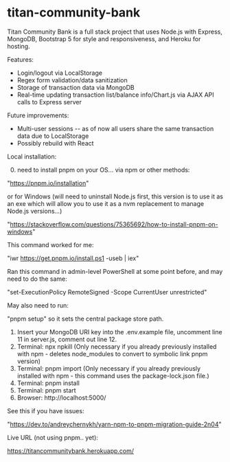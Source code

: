 # titan-community-bank
Titan Community Bank is a full stack project that uses Node.js with Express, MongoDB, Bootstrap 5 for style and responsiveness, and Heroku for hosting.

Features:

- Login/logout via LocalStorage
- Regex form validation/data sanitization
- Storage of transaction data via MongoDB
- Real-time updating transaction list/balance info/Chart.js via AJAX API calls to Express server

Future improvements:

- Multi-user sessions -- as of now all users share the same transaction data due to LocalStorage
- Possibly rebuild with React

Local installation:

0. need to install pnpm on your OS... via npm or other methods:

"https://pnpm.io/installation"

or for Windows (will need to uninstall Node.js first, this version is to use it as an exe which will allow you to use it as a nvm replacement to manage Node.js versions...)

"https://stackoverflow.com/questions/75365692/how-to-install-pnpm-on-windows"

This command worked for me:

"iwr https://get.pnpm.io/install.ps1 -useb | iex"

Ran this command in admin-level PowerShell at some point before, and may need to do the same:

"set-ExecutionPolicy RemoteSigned -Scope CurrentUser unrestricted"

May also need to run:

"pnpm setup" so it sets the central package store path.

1. Insert your MongoDB URI key into the .env.example file, uncomment line 11 in server.js, comment out line 12.
2. Terminal: npx npkill (Only necessary if you already previously installed with npm - deletes node_modules to convert to symbolic link pnpm version)
2. Terminal: pnpm import (Only necessary if you already previously installed with npm - this command uses the package-lock.json file.)
3. Terminal: pnpm install
4. Terminal: pnpm start
5. Browser: http://localhost:5000/

See this if you have issues:

"https://dev.to/andreychernykh/yarn-npm-to-pnpm-migration-guide-2n04"

Live URL (not using pnpm.. yet):

https://titancommunitybank.herokuapp.com/
